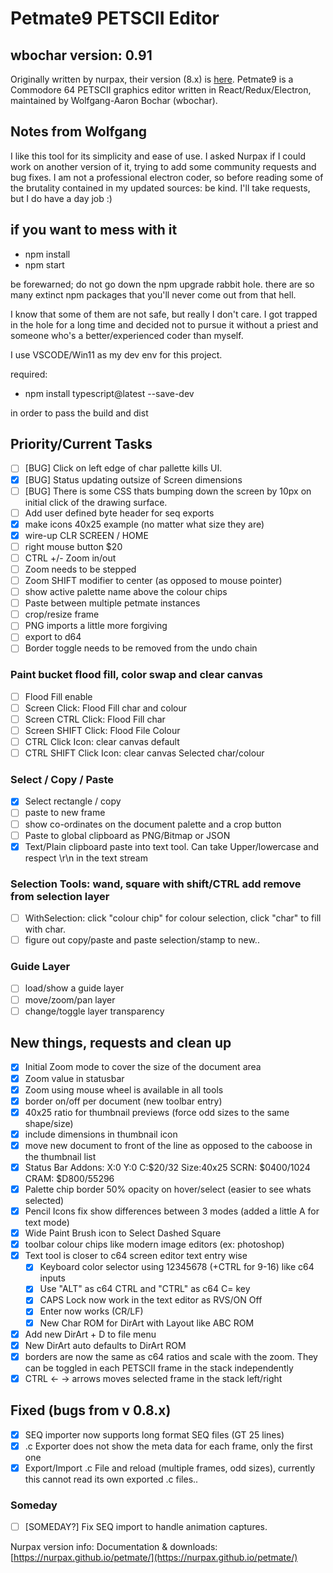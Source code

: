 # Petmate9 PETSCII Editor

## wbochar version: 0.91

Originally written by nurpax, their version (8.x) is [here](https://nurpax.github.io/petmate/).
Petmate9 is a Commodore 64 PETSCII graphics editor written in React/Redux/Electron, maintained by Wolfgang-Aaron Bochar (wbochar).

## Notes from Wolfgang

I like this tool for its simplicity and ease of use. I asked Nurpax if I could work on another version of it, trying to add some community requests and bug fixes. I am not a professional electron coder, so before reading some of the brutality contained in my updated sources: be kind. I'll take requests, but I do have a day job :)

## if you want to mess with it

- npm install
- npm start

be forewarned; do not go down the npm upgrade rabbit hole. there are so many extinct npm packages that you'll never come out from that hell.

I know that some of them are not safe, but really I don't care. I got trapped in the hole for a long time and decided not to pursue it without a priest and someone who's a better/experienced coder than myself.

I use VSCODE/Win11 as my dev env for this project.

required:

- npm install typescript@latest --save-dev

in order to pass the build and dist

## Priority/Current Tasks

- [ ] [BUG] Click on left edge of char pallette kills UI.
- [x] [BUG] Status updating outsize of Screen dimensions
- [ ] [BUG] There is some CSS thats bumping down the screen by 10px on initial click of the drawing surface.
- [ ] Add user defined byte header for seq exports
- [x] make icons 40x25 example (no matter what size they are)
- [x] wire-up CLR SCREEN / HOME
- [ ] right mouse button $20
- [ ] CTRL +/- Zoom in/out
- [ ] Zoom needs to be stepped
- [ ] Zoom SHIFT modifier to center (as opposed to mouse pointer)
- [ ] show active palette name above the colour chips
- [ ] Paste between multiple petmate instances
- [ ] crop/resize frame
- [ ] PNG imports a little more forgiving
- [ ] export to d64
- [ ] Border toggle needs to be removed from the undo chain

### Paint bucket flood fill, color swap and clear canvas

- [ ] Flood Fill enable
- [ ] Screen Click: Flood Fill char and colour
- [ ] Screen CTRL Click: Flood Fill char
- [ ] Screen SHIFT Click: Flood File Colour
- [ ] CTRL Click Icon: clear canvas default
- [ ] CTRL SHIFT Click Icon: clear canvas Selected char/colour

### Select / Copy / Paste

- [x] Select rectangle / copy
- [ ] paste to new frame
- [ ] show co-ordinates on the document palette and a crop button
- [ ] Paste to global clipboard as PNG/Bitmap or JSON
- [x] Text/Plain clipboard paste into text tool. Can take Upper/lowercase and respect \r\n in the text stream

### Selection Tools: wand, square with shift/CTRL add remove from selection layer

- [ ] WithSelection: click "colour chip" for colour selection, click "char" to fill with char.
- [ ] figure out copy/paste and paste selection/stamp to new..

### Guide Layer

- [ ] load/show a guide layer
- [ ] move/zoom/pan layer
- [ ] change/toggle layer transparency

## New things, requests and clean up

- [x] Initial Zoom mode to cover the size of the document area
- [x] Zoom value in statusbar
- [x] Zoom using mouse wheel is available in all tools
- [x] border on/off per document (new toolbar entry)
- [x] 40x25 ratio for thumbnail previews (force odd sizes to the same shape/size)
- [x] include dimensions in thumbnail icon
- [x] move new document to front of the line as opposed to the caboose in the thumbnail list
- [x] Status Bar Addons: X:0 Y:0 C:$20/32 Size:40x25 SCRN: $0400/1024 CRAM: $D800/55296
- [x] Palette chip border 50% opacity on hover/select (easier to see whats selected)
- [x] Pencil Icons fix show differences between 3 modes (added a little A for text mode)
- [x] Wide Paint Brush icon to Select Dashed Square
- [x] toolbar colour chips like modern image editors (ex: photoshop)
- [x] Text tool is closer to c64 screen editor text entry wise
  - [x] Keyboard color selector using 12345678 (+CTRL for 9-16) like c64 inputs
  - [x] Use "ALT" as c64 CTRL and "CTRL" as c64 C= key
  - [x] CAPS Lock now work in the text editor as RVS/ON Off
  - [x] Enter now works (CR/LF)
  - [x] New Char ROM for DirArt with Layout like ABC ROM
- [x] Add new DirArt + D to file menu
- [x] New DirArt auto defaults to DirArt ROM
- [x] borders are now the same as c64 ratios and scale with the zoom. They can be toggled in each PETSCII frame in the stack independently
- [x] CTRL <- -> arrows moves selected frame in the stack left/right

## Fixed (bugs from v 0.8.x)

- [x] SEQ importer now supports long format SEQ files (GT 25 lines)
- [x] .c Exporter does not show the meta data for each frame, only the first one
- [x] Export/Import .c File and reload (multiple frames, odd sizes), currently this cannot read its own exported .c files..

### Someday

- [ ] [SOMEDAY?] Fix SEQ import to handle animation captures.

Nurpax version info:
Documentation & downloads: [https://nurpax.github.io/petmate/](https://nurpax.github.io/petmate/)
